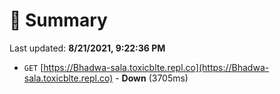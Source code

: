 # 📖 Summary
Last updated: **8/21/2021, 9:22:36 PM**

- `GET` [https://Bhadwa-sala.toxicblte.repl.co](https://Bhadwa-sala.toxicblte.repl.co) - **Down** (3705ms)
